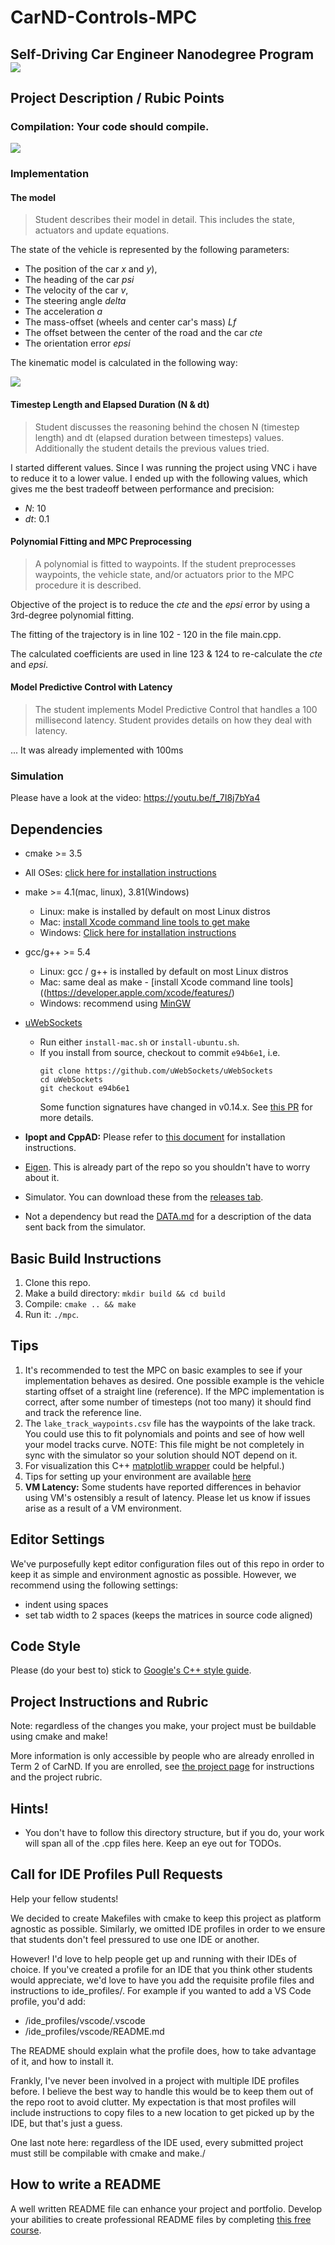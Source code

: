 # CarND-Controls-MPC
Self-Driving Car Engineer Nanodegree Program
![](images/cover.png)
---

## Project Description / Rubic Points
### Compilation: Your code should compile.
![](images/make.png)
### Implementation
#### The model
> Student describes their model in detail. This includes the state, actuators and update equations.

The state of the vehicle is represented by the following parameters:
- The position of the car *x* and *y*),
- The heading of the car *psi*
- The velocity of the car *v*,
- The steering angle *delta*
- The acceleration *a*
- The mass-offset (wheels and center car's mass) *Lf*
- The offset between the center of the road and the car *cte*
- The orientation error *epsi*

The kinematic model is calculated in the following way:
<!--
$$ x(t) = x(t-1) + v(t-1) * cos(psi(t-1)) * dt $$
$$ y(t) = y(t-1) + v(t-1) * sin(psi(t-1)) * dt $$
$$ \psi(t) = \psi(t-1) - \frac{v(t-1) * \delta * dt}{Lf} $$
$$ v = v(t-1) + a * dt $$
$$ cte = f(t-1) - y(t-1) + v(t-1) * sin(epsi(t-1)) * dt $$
$$ epsi = \psi(t-1) - psides(t-1) - \frac{v(t-1) * \delta * dt}{Lf}  $$
-->
![](images/eq.png)

#### Timestep Length and Elapsed Duration (N & dt)
> Student discusses the reasoning behind the chosen N (timestep length) and dt (elapsed duration between timesteps) values. Additionally the student details the previous values tried.

I started different values. Since I was running the project using VNC i have to reduce it to a lower value. I ended up with the following values, which gives me the best tradeoff between performance and precision:

- *N*: 10
- *dt*: 0.1

#### Polynomial Fitting and MPC Preprocessing
> A polynomial is fitted to waypoints. If the student preprocesses waypoints, the vehicle state, and/or actuators prior to the MPC procedure it is described.

Objective of the project is to reduce the *cte* and the *epsi* error by using a 3rd-degree polynomial fitting.

The fitting of the trajectory is in line 102 - 120 in the file main.cpp.

The calculated coefficients are used in line 123 & 124 to re-calculate the *cte* and *epsi*.

#### Model Predictive Control with Latency
> The student implements Model Predictive Control that handles a 100 millisecond latency. Student provides details on how they deal with latency.

... It was already implemented with 100ms

### Simulation
Please have a look at the video: https://youtu.be/f_7I8j7bYa4

## Dependencies

* cmake >= 3.5
 * All OSes: [click here for installation instructions](https://cmake.org/install/)
* make >= 4.1(mac, linux), 3.81(Windows)
  * Linux: make is installed by default on most Linux distros
  * Mac: [install Xcode command line tools to get make](https://developer.apple.com/xcode/features/)
  * Windows: [Click here for installation instructions](http://gnuwin32.sourceforge.net/packages/make.htm)
* gcc/g++ >= 5.4
  * Linux: gcc / g++ is installed by default on most Linux distros
  * Mac: same deal as make - [install Xcode command line tools]((https://developer.apple.com/xcode/features/)
  * Windows: recommend using [MinGW](http://www.mingw.org/)
* [uWebSockets](https://github.com/uWebSockets/uWebSockets)
  * Run either `install-mac.sh` or `install-ubuntu.sh`.
  * If you install from source, checkout to commit `e94b6e1`, i.e.
    ```
    git clone https://github.com/uWebSockets/uWebSockets
    cd uWebSockets
    git checkout e94b6e1
    ```
    Some function signatures have changed in v0.14.x. See [this PR](https://github.com/udacity/CarND-MPC-Project/pull/3) for more details.

* **Ipopt and CppAD:** Please refer to [this document](https://github.com/udacity/CarND-MPC-Project/blob/master/install_Ipopt_CppAD.md) for installation instructions.
* [Eigen](http://eigen.tuxfamily.org/index.php?title=Main_Page). This is already part of the repo so you shouldn't have to worry about it.
* Simulator. You can download these from the [releases tab](https://github.com/udacity/self-driving-car-sim/releases).
* Not a dependency but read the [DATA.md](./DATA.md) for a description of the data sent back from the simulator.


## Basic Build Instructions

1. Clone this repo.
2. Make a build directory: `mkdir build && cd build`
3. Compile: `cmake .. && make`
4. Run it: `./mpc`.

## Tips

1. It's recommended to test the MPC on basic examples to see if your implementation behaves as desired. One possible example
is the vehicle starting offset of a straight line (reference). If the MPC implementation is correct, after some number of timesteps
(not too many) it should find and track the reference line.
2. The `lake_track_waypoints.csv` file has the waypoints of the lake track. You could use this to fit polynomials and points and see of how well your model tracks curve. NOTE: This file might be not completely in sync with the simulator so your solution should NOT depend on it.
3. For visualization this C++ [matplotlib wrapper](https://github.com/lava/matplotlib-cpp) could be helpful.)
4.  Tips for setting up your environment are available [here](https://classroom.udacity.com/nanodegrees/nd013/parts/40f38239-66b6-46ec-ae68-03afd8a601c8/modules/0949fca6-b379-42af-a919-ee50aa304e6a/lessons/f758c44c-5e40-4e01-93b5-1a82aa4e044f/concepts/23d376c7-0195-4276-bdf0-e02f1f3c665d)
5. **VM Latency:** Some students have reported differences in behavior using VM's ostensibly a result of latency.  Please let us know if issues arise as a result of a VM environment.

## Editor Settings

We've purposefully kept editor configuration files out of this repo in order to
keep it as simple and environment agnostic as possible. However, we recommend
using the following settings:

* indent using spaces
* set tab width to 2 spaces (keeps the matrices in source code aligned)

## Code Style

Please (do your best to) stick to [Google's C++ style guide](https://google.github.io/styleguide/cppguide.html).

## Project Instructions and Rubric

Note: regardless of the changes you make, your project must be buildable using
cmake and make!

More information is only accessible by people who are already enrolled in Term 2
of CarND. If you are enrolled, see [the project page](https://classroom.udacity.com/nanodegrees/nd013/parts/40f38239-66b6-46ec-ae68-03afd8a601c8/modules/f1820894-8322-4bb3-81aa-b26b3c6dcbaf/lessons/b1ff3be0-c904-438e-aad3-2b5379f0e0c3/concepts/1a2255a0-e23c-44cf-8d41-39b8a3c8264a)
for instructions and the project rubric.

## Hints!

* You don't have to follow this directory structure, but if you do, your work
  will span all of the .cpp files here. Keep an eye out for TODOs.

## Call for IDE Profiles Pull Requests

Help your fellow students!

We decided to create Makefiles with cmake to keep this project as platform
agnostic as possible. Similarly, we omitted IDE profiles in order to we ensure
that students don't feel pressured to use one IDE or another.

However! I'd love to help people get up and running with their IDEs of choice.
If you've created a profile for an IDE that you think other students would
appreciate, we'd love to have you add the requisite profile files and
instructions to ide_profiles/. For example if you wanted to add a VS Code
profile, you'd add:

* /ide_profiles/vscode/.vscode
* /ide_profiles/vscode/README.md

The README should explain what the profile does, how to take advantage of it,
and how to install it.

Frankly, I've never been involved in a project with multiple IDE profiles
before. I believe the best way to handle this would be to keep them out of the
repo root to avoid clutter. My expectation is that most profiles will include
instructions to copy files to a new location to get picked up by the IDE, but
that's just a guess.

One last note here: regardless of the IDE used, every submitted project must
still be compilable with cmake and make./

## How to write a README
A well written README file can enhance your project and portfolio.  Develop your abilities to create professional README files by completing [this free course](https://www.udacity.com/course/writing-readmes--ud777).
